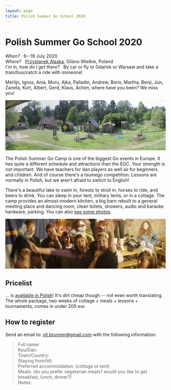 ```yaml
---
layout: page
title: Polish Summer Go School 2020
---
```


# Polish Summer Go School 2020

*When?* &nbsp; 6--19 July 2020  
*Where?* &nbsp; [Przystanek Alaska](https://www.google.com/maps?q=przystanek+alaska,+glisno+wielkie), Gliśno Wielkie, Poland  
*I'm in, how do I get there?* &nbsp; By car or fly to Gdańsk or Warsaw and take a train/bus/catch a ride with someone!  

Merlijn, Ignus, Ania, Muru, Ajka, Palladin, Andrew, Boris, Martha, Benji, Jun, Żaneta, Kurt, Albert, Gerd, Klaus, Achim, where have you been? We miss you!

![przystanek alaska](/public/palaska.jpg)

The Polish Summer Go Camp is one of the biggest Go events in Europe. It has quite a different schedule and attractions then the EGC. Your strength is not important. We have teachers for dan players as well as for beginners and children. And of course there's a tsumego competition. Lessons are normally in Polish, but we aren't afraid to switch to English!

There's a beautiful lake to swim in, forests to stroll in, horses to ride, and beers to drink. You can sleep in your tent, military tents, or in a cottage. The camp provides an almost-modern kitchen, a big barn rebuilt to a general meeting place and dancing room, clean toilets, showers, audio and karaoke hardware, parking. You can also [see some photos](https://facebook.com/pg/przystanek.alaska.5/photos/).

![przystanek alaska](/public/karaoke.jpg)

## Pricelist

... is [available in Polish](/cennik)! It's dirt cheap though -- not even worth translating. The whole package, two weeks of cottage + meals + lessons + tournaments, comes in under 200 eur.

## How to register

Send an email to: vit.brunner@gmail.com with the following information:

> Full name:  
> Kyu/Dan:   
> Town/Country:  
> Staying from/till:  
> Preferred accommodation: (cottage or tent)  
> Meals: (do you prefer vegetarian meals? would you like to get breakfast, lunch, dinner?)  
> Notes:
